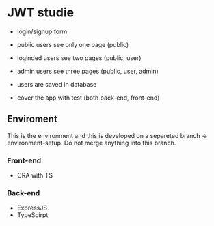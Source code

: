 # JWT studie

* login/signup form
* public users see only one page (public)
* loginded users see two pages (public, user)
* admin users see three pages (public, user, admin)
* users are saved in database

* cover the app with test (both back-end, front-end)


## Enviroment

This is the environment and this is developed on a separeted branch -> environment-setup. Do not merge anything into this branch.

### Front-end
* CRA with TS

### Back-end
* ExpressJS
* TypeScirpt